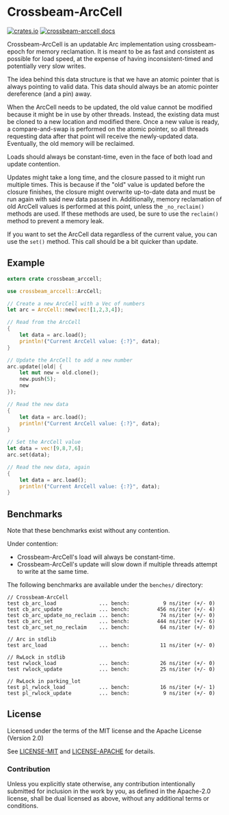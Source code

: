 # Crossbeam-ArcCell

[![crates.io](https://img.shields.io/crates/v/crossbeam-stm.svg)](https://crates.io/crates/crossbeam-arccell)
[![crossbeam-arccell docs](https://docs.rs/crossbeam-stm/badge.svg)](https://docs.rs/crossbeam-arccell)

Crossbeam-ArcCell is an updatable Arc implementation using crossbeam-epoch for memory reclamation.
It is meant to be as fast and consistent as possible for load speed, at the expense of having
inconsistent-timed and potentially very slow writes.

The idea behind this data structure is that we have an atomic pointer that is always pointing to valid data.
This data should always be an atomic pointer dereference (and a pin) away.

When the ArcCell needs to be updated, the old value cannot be modified because it might be in use by other
threads. Instead, the existing data must be cloned to a new location and modified there. Once a new value
is ready, a compare-and-swap is performed on the atomic pointer, so all threads requesting data after
that point will receive the newly-updated data. Eventually, the old memory will be reclaimed.

Loads should always be constant-time, even in the face of both load and update contention.

Updates might take a long time, and the closure passed to it might run multiple times. This is because
if the "old" value is updated before the closure finishes, the closure might overwrite up-to-date data
and must be run again with said new data passed in. Additionally, memory reclamation of old ArcCell values
is performed at this point, unless the `_no_reclaim()` methods are used. If these methods are used, be
sure to use the `reclaim()` method to prevent a memory leak.

If you want to set the ArcCell data regardless of the current value, you can use the `set()` method.
This call should be a bit quicker than update.

## Example

```rust
extern crate crossbeam_arccell;

use crossbeam_arccell::ArcCell;

// Create a new ArcCell with a Vec of numbers
let arc = ArcCell::new(vec![1,2,3,4]);

// Read from the ArcCell
{
    let data = arc.load();
    println!("Current ArcCell value: {:?}", data);
}

// Update the ArcCell to add a new number
arc.update(|old| {
    let mut new = old.clone();
    new.push(5);
    new
});

// Read the new data
{
    let data = arc.load();
    println!("Current ArcCell value: {:?}", data);
}

// Set the ArcCell value
let data = vec![9,8,7,6];
arc.set(data);

// Read the new data, again
{
    let data = arc.load();
    println!("Current ArcCell value: {:?}", data);
}
```

## Benchmarks

Note that these benchmarks exist without any contention.

Under contention: 
- Crossbeam-ArcCell's load will always be constant-time.
- Crossbeam-ArcCell's update will slow down if multiple threads attempt to write at the same time.

The following benchmarks are available under the `benches/` directory:

```no-run
// Crossbeam-ArcCell
test cb_arc_load              ... bench:           9 ns/iter (+/- 0)
test cb_arc_update            ... bench:         456 ns/iter (+/- 4)
test cb_arc_update_no_reclaim ... bench:          74 ns/iter (+/- 0)
test cb_arc_set               ... bench:         444 ns/iter (+/- 6)
test cb_arc_set_no_reclaim    ... bench:          64 ns/iter (+/- 0)

// Arc in stdlib
test arc_load                 ... bench:          11 ns/iter (+/- 0)

// RwLock in stdlib
test rwlock_load              ... bench:          26 ns/iter (+/- 0)
test rwlock_update            ... bench:          25 ns/iter (+/- 0)

// RwLock in parking_lot
test pl_rwlock_load           ... bench:          16 ns/iter (+/- 1)
test pl_rwlock_update         ... bench:           9 ns/iter (+/- 0)
```

## License

Licensed under the terms of the MIT license and the Apache License (Version 2.0)

See [LICENSE-MIT](LICENSE-MIT) and [LICENSE-APACHE](LICENSE-APACHE) for details.

### Contribution

Unless you explicitly state otherwise, any contribution intentionally submitted
for inclusion in the work by you, as defined in the Apache-2.0 license, shall be dual licensed as above, without any
additional terms or conditions.
